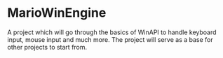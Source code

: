 # MarioWinEngine
A project which will go through the basics of WinAPI to handle keyboard input, mouse input and much more. 
The project will serve as a base for other projects to start from.
